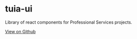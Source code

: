 # tuia-ui

Library of react components for Professional Services projects.

[View on Github](https://www.baidu.com)
